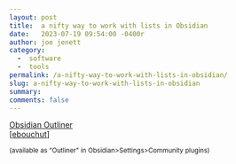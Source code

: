 ```yaml
---
layout: post
title:  a nifty way to work with lists in Obsidian
date:   2023-07-19 09:54:00 -0400r
author: joe jenett
category:
  -  software
  -  tools
permalink: /a-nifty-way-to-work-with-lists-in-obsidian/
slug: a-nifty-way-to-work-with-lists-in-obsidian
summary: 
comments: false
---
```

<p>
<a title="GitHub - vslinko/obsidian-outliner: Work with your lists like in Workflowy or RoamResearch" href="https://github.com/vslinko/obsidian-outliner">Obsidian Outliner</a><br>[<a title="ebouchut" href="https://pinboard.in/u:ebouchut">ebouchut</a>]
</p>
<p>
<small>(available as “Outliner" in Obsidian>Settings>Community plugins)
</small></p>

<a href="https://brid.gy/publish/mastodon"></a>